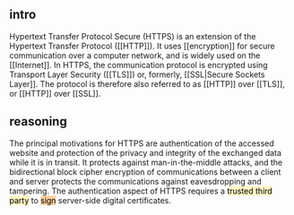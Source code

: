 ## intro

Hypertext Transfer Protocol Secure (HTTPS) is an extension of the Hypertext Transfer Protocol ([[HTTP]]). 
It uses [[encryption]] for secure communication over a computer network, and is widely used on the [[Internet]]. 
In HTTPS, the communication protocol is encrypted using Transport Layer Security ([[TLS]]) or, formerly, 
[[SSL|Secure Sockets Layer]]. The protocol is therefore also referred to as [[HTTP]] over [[TLS]], or [[HTTP]] over [[SSL]].

## reasoning

The principal motivations for HTTPS are authentication of the accessed website and protection of the privacy and integrity of the exchanged data while it is in transit. 
It protects against man-in-the-middle attacks, and the bidirectional block cipher encryption of communications between a client and server protects the communications against eavesdropping and tampering. 
The authentication aspect of HTTPS requires a <mark style="background: #FFF3A3A6;">trusted third party</mark> to <mark style="background: #FFB86CA6;">sign</mark> server-side digital certificates. 
